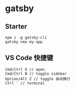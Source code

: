 # gatsby

## Starter

```
npm i -g gatsby-cli
gatsby new my-app
```

## VS Code 快捷键

```
Cmd/Ctrl O // open
Cmd/Ctrl B // toggle sidebar
Option/Alt Z // toggle 自动换行
Ctrl ` // terminal
```